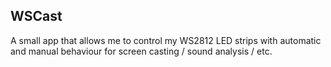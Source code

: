 ## WSCast
A small app that allows me to control my WS2812 LED strips with automatic and manual behaviour for screen casting / sound analysis / etc.